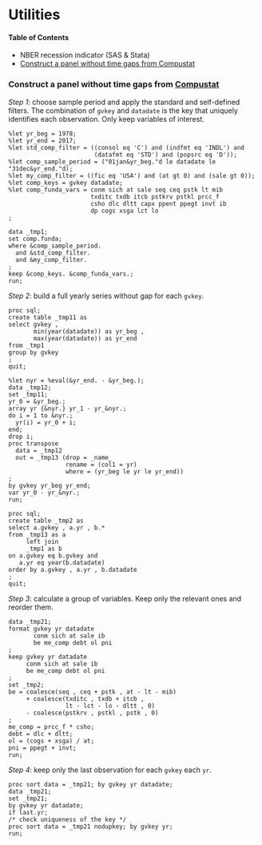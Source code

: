 # Utilities

#### Table of Contents

- NBER recession indicator (SAS & Stata)
- [Construct a panel without time gaps from Compustat](#build_panel)


<a name="build_panel"></a>
### Construct a panel without time gaps from [Compustat](https://wrds-web.wharton.upenn.edu/wrds/query_forms/navigation.cfm?navId=60)

*Step 1*: choose sample period and apply the standard and self-defined filters. 
The combination of `gvkey` and `datadate` is the key that uniquely identifies each observation.
Only keep variables of interest.
```sas
%let yr_beg = 1978;
%let yr_end = 2017;
%let std_comp_filter = ((consol eq 'C') and (indfmt eq 'INDL') and 
                        (datafmt eq 'STD') and (popsrc eq 'D'));
%let comp_sample_period = ("01jan&yr_beg."d le datadate le "31dec&yr_end."d);
%let my_comp_filter = ((fic eq 'USA') and (at gt 0) and (sale gt 0));
%let comp_keys = gvkey datadate;
%let comp_funda_vars = conm sich at sale seq ceq pstk lt mib
                       txditc txdb itcb pstkrv pstkl prcc_f 
                       csho dlc dltt capx ppent ppegt invt ib
                       dp cogs xsga lct lo
;

data _tmp1;
set comp.funda;
where &comp_sample_period. 
  and &std_comp_filter. 
  and &my_comp_filter.
;
keep &comp_keys. &comp_funda_vars.;
run;
```

*Step 2*: build a full yearly series without gap for each `gvkey`.
```sas
proc sql;
create table _tmp11 as
select gvkey , 
       min(year(datadate)) as yr_beg ,
       max(year(datadate)) as yr_end
from _tmp1
group by gvkey
;
quit;

%let nyr = %eval(&yr_end. - &yr_beg.);
data _tmp12;
set _tmp11;
yr_0 = &yr_beg.;
array yr {&nyr.} yr_1 - yr_&nyr.;
do i = 1 to &nyr.;
  yr(i) = yr_0 + i;
end;
drop i;
proc transpose 
  data = _tmp12 
  out = _tmp13 (drop = _name_ 
                rename = (col1 = yr)
                where = (yr_beg le yr le yr_end))
;
by gvkey yr_beg yr_end;
var yr_0 - yr_&nyr.;
run;

proc sql;
create table _tmp2 as
select a.gvkey , a.yr , b.*
from _tmp13 as a
     left join
     _tmp1 as b
on a.gvkey eq b.gvkey and
   a.yr eq year(b.datadate)
order by a.gvkey , a.yr , b.datadate
;
quit;
```

*Step 3*: calculate a group of variables.
Keep only the relevant ones and reorder them.
```sas
data _tmp21;
format gvkey yr datadate
       conm sich at sale ib
       be me_comp debt ol pni 
;
keep gvkey yr datadate 
     conm sich at sale ib
     be me_comp debt ol pni 
;
set _tmp2;
be = coalesce(seq , ceq + pstk , at - lt - mib)
     + coalesce(txditc , txdb + itcb , 
                lt - lct - lo - dltt , 0)
     - coalesce(pstkrv , pstkl , pstk , 0)
;
me_comp = prcc_f * csho;
debt = dlc + dltt;
ol = (cogs + xsga) / at;
pni = ppegt + invt;
run;
```

*Step 4*: keep only the last observation for each `gvkey` each `yr`.
```sas
proc sort data = _tmp21; by gvkey yr datadate;
data _tmp21;
set _tmp21;
by gvkey yr datadate;
if last.yr;
/* check uniqueness of the key */
proc sort data = _tmp21 nodupkey; by gvkey yr; 
run;
```
